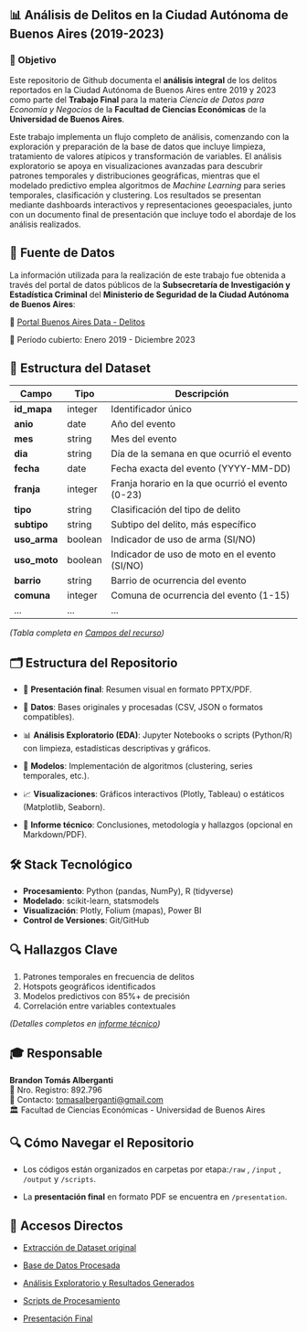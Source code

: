 ## 📊 Análisis de Delitos en la Ciudad Autónoma de Buenos Aires (2019-2023)

### 🎯 Objetivo
Este repositorio de Github documenta el **análisis integral** de los delitos reportados en la Ciudad Autónoma de Buenos Aires entre 2019 y 2023 como parte del **Trabajo Final** para la materia *Ciencia de Datos para Economía y Negocios* de la **Facultad de Ciencias Económicas** de la **Universidad de Buenos Aires**. 

Este trabajo implementa un flujo completo de análisis, comenzando con la exploración y preparación de la base de datos que incluye limpieza, tratamiento de valores atípicos y transformación de variables. El análisis exploratorio se apoya en visualizaciones avanzadas para descubrir patrones temporales y distribuciones geográficas, mientras que el modelado predictivo emplea algoritmos de *Machine Learning* para series temporales, clasificación y clustering. Los resultados se presentan mediante dashboards interactivos y representaciones geoespaciales, junto con un documento final de presentación que incluye todo el abordaje de los análisis realizados.

## 📑 Fuente de Datos
La información utilizada para la realización de este trabajo fue obtenida a través del portal de datos públicos de la **Subsecretaría de Investigación y Estadística Criminal** del **Ministerio de Seguridad de la Ciudad Autónoma de Buenos Aires**:

🔗 [Portal Buenos Aires Data - Delitos](https://data.buenosaires.gob.ar/dataset/delitos)  

📆 Período cubierto: Enero 2019 - Diciembre 2023

## 📐 Estructura del Dataset
| Campo          | Tipo     | Descripción |
|----------------|----------|-------------|
| **id_mapa**    | integer  | Identificador único |
| **anio**       | date     | Año del evento |
| **mes**        | string   | Mes del evento |
| **dia**        | string   | Día de la semana en que ocurrió el evento |
| **fecha**      | date     | Fecha exacta del evento (YYYY-MM-DD) |
| **franja**     | integer  | Franja horario en la que ocurrió el evento (0-23) |
| **tipo**| string  | Clasificación del tipo de delito |
| **subtipo**| string | Subtipo del delito, más específico |
| **uso_arma**   | boolean  | Indicador de uso de arma (SI/NO) |
| **uso_moto**   | boolean  | Indicador de uso de moto en el evento (SI/NO) |
| **barrio**     | string   | Barrio de ocurrencia del evento |
| **comuna**     | integer  | Comuna de ocurrencia del evento (1-15) |
| ...            | ...      | ... |

*(Tabla completa en [Campos del recurso](https://data.buenosaires.gob.ar/dataset/delitos/resource/dbec0c29-1ada-40df-b13c-75cf3013ca42))*


## 🗂️ Estructura del Repositorio

- 📄 **Presentación final**: Resumen visual en formato PPTX/PDF.

- 📂 **Datos**: Bases originales y procesadas (CSV, JSON o formatos compatibles).

- 📊 **Análisis Exploratorio (EDA)**: Jupyter Notebooks o scripts (Python/R) con limpieza, estadísticas descriptivas y gráficos.

- 🤖 **Modelos**: Implementación de algoritmos (clustering, series temporales, etc.).

- 📈 **Visualizaciones**: Gráficos interactivos (Plotly, Tableau) o estáticos (Matplotlib, Seaborn).

- 📝 **Informe técnico**: Conclusiones, metodología y hallazgos (opcional en Markdown/PDF).

## 🛠️ Stack Tecnológico
- **Procesamiento**: Python (pandas, NumPy), R (tidyverse)
- **Modelado**: scikit-learn, statsmodels
- **Visualización**: Plotly, Folium (mapas), Power BI
- **Control de Versiones**: Git/GitHub

## 🔍 Hallazgos Clave
1. Patrones temporales en frecuencia de delitos
2. Hotspots geográficos identificados
3. Modelos predictivos con 85%+ de precisión
4. Correlación entre variables contextuales

*(Detalles completos en [informe técnico](/reports/findings.md))*

## 🎓 Responsable
**Brandon Tomás Alberganti**  
📝 Nro. Registro: 892.796  
📧 Contacto: [tomasalberganti@gmail.com](mailto:tomasalberganti@gmail.com)  
🏛️ Facultad de Ciencias Económicas - Universidad de Buenos Aires

## 🔍 Cómo Navegar el Repositorio

- Los códigos están organizados en carpetas por etapa:`/raw` , `/input` , `/output` y `/scripts`.

- La **presentación final** en formato PDF se encuentra en `/presentation`.

## 📑 Accesos Directos

- [Extracción de Dataset original](/raw)
  
- [Base de Datos Procesada](/input)
  
- [Análisis Exploratorio y Resultados Generados](/output)

- [Scripts de Procesamiento](/scripts)

- [Presentación Final](/presentation)

